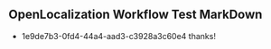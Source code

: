 ## OpenLocalization Workflow Test MarkDown
* 1e9de7b3-0fd4-44a4-aad3-c3928a3c60e4 
thanks!<!--HONumber=Mar16_HO2-->
